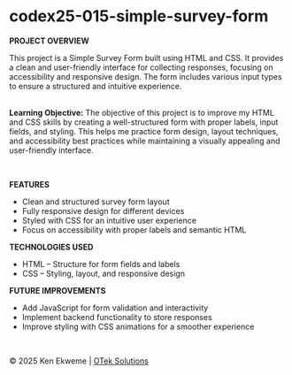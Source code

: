 # codex25-015-simple-survey-form

<p><strong>PROJECT OVERVIEW</strong></p>
This project is a Simple Survey Form built using HTML and CSS. It provides a clean and user-friendly interface for collecting responses, focusing on accessibility and responsive design. The form includes various input types to ensure a structured and intuitive experience.
<br><br>
<p><strong>Learning Objective:</strong> The objective of this project is to improve my HTML and CSS skills by creating a well-structured form with proper labels, input fields, and styling. This helps me practice form design, layout techniques, and accessibility best practices while maintaining a visually appealing and user-friendly interface.</p>
<br>
<p><strong>FEATURES</strong></p>
<ul>
  <li>Clean and structured survey form layout</li>
  <li>Fully responsive design for different devices</li>
  <li>Styled with CSS for an intuitive user experience</li>
  <li>Focus on accessibility with proper labels and semantic HTML</li>
</ul>
<p><strong>TECHNOLOGIES USED</strong></p>
<ul>
  <li>HTML – Structure for form fields and labels</li>
  <li>CSS – Styling, layout, and responsive design</li>
</ul>
<p><strong>FUTURE IMPROVEMENTS</strong></p>
<ul>
  <li>Add JavaScript for form validation and interactivity</li>
  <li>Implement backend functionality to store responses</li>
  <li>Improve styling with CSS animations for a smoother experience</li>
</ul>
<br>
<footer>
    <p>&copy; 2025 Ken Ekweme | <a href="https://www.oteksolutions.net" target="_blank">OTek Solutions</a></p>
</footer>
